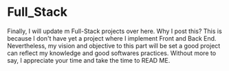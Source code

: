 # Full_Stack #
Finally, I will update m Full-Stack projects over here.
Why I post this?
This is because I don't have yet a project where I implement Front and Back End.
Nevertheless, my vision and objective to this part will be set a good project can reflect my knowledge and good softwares practices.
Without more to say, I appreciate your time and take the time to READ ME.
